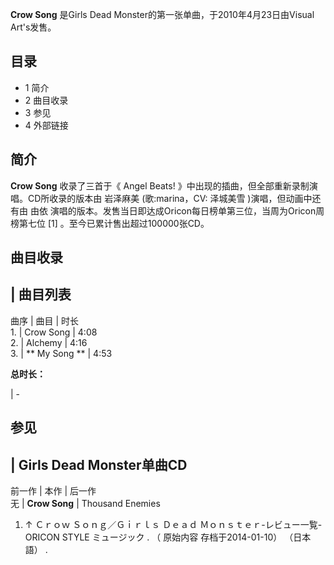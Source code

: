 **Crow Song** 是Girls Dead Monster的第一张单曲，于2010年4月23日由Visual Art's发售。

##  目录

  * 1  简介 
  * 2  曲目收录 
  * 3  参见 
  * 4  外部链接 

##  简介

**Crow Song** 收录了三首于《  Angel Beats!  》中出现的插曲，但全部重新录制演唱。CD所收录的版本由  岩泽麻美
(歌:marina，CV:  泽城美雪  )演唱，但动画中还有由  由依
演唱的版本。发售当日即达成Oricon每日榜单第三位，当周为Oricon周榜第七位  [1]  。至今已累计售出超过100000张CD。

##  曲目收录

|  曲目列表  
---  
曲序  |  曲目  |  时长   
1\.  |  Crow Song  |  4:08   
2\.  |  Alchemy  |  4:16   
3\.  |  ** My Song  ** |  4:53   
  
**总时长：**

|  \-  
  
##  参见

|  Girls Dead Monster单曲CD  
---  
前一作  |  本作  |  后一作   
无  |  **Crow Song** |  Thousand Enemies   
  
  1. ↑  Ｃｒｏｗ Ｓｏｎｇ／Ｇｉｒｌｓ Ｄｅａｄ Ｍｏｎｓｔｅｒ-レビュー一覧-ORICON STYLE ミュージック  . （  原始内容  存档于2014-01-10）  （日本語）  . 